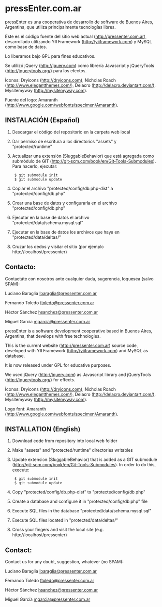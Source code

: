 pressEnter.com.ar
=================

pressEnter es una cooperativa de desarrollo de software de Buenos Aires, Argentina, que utiliza principalmente tecnologías libres.

Este es el código fuente del sitio web actual (http://pressenter.com.ar), desarrollado utilizando YII Framework (http://yiiframework.com) y MySQL como base de datos.

Lo liberamos bajo GPL para fines educativos.

Se utilizó jQuery (http://jquery.com) como librería Javascript y jQueryTools (http://jquerytools.org/) para los efectos.

Íconos: Dryicons (http://dryicons.com), Nicholas Roach (http://www.elegantthemes.com/), Delacro (http://delacro.deviantart.com/), Mysitemyway (http://mysitemyway.com).

Fuente del logo: Amaranth (http://www.google.com/webfonts/specimen/Amaranth).


INSTALACIÓN (Español)
---------------------

1. Descargar el código del repositorio en la carpeta web local
2. Dar permiso de escritura a los directorios "assets" y "protected/runtime"
3. Actualizar una extensión (SluggableBehavior) que está agregada como submódulo de GIT (http://git-scm.com/book/en/Git-Tools-Submodules). Para hacerlo, ejecutar:
		
		$ git submodule init
		$ git submodule update
		
4. Copiar el archivo "protected/config/db.php-dist" a "protected/config/db.php"
5. Crear una base de datos y configurarla en el archivo "protected/config/db.php"
6. Ejecutar en la base de datos el archivo "protected/data/schema.mysql.sql"
7. Ejecutar en la base de datos los archivos que haya en "protected/data/deltas/"
9. Cruzar los dedos y visitar el sitio (por ejemplo http://localhost/pressenter)


Contacto:
---------

Contactáte con nosotros ante cualquier duda, sugerencia, loquesea (salvo SPAM):

Luciano Baraglia <lbaraglia@pressenter.com.ar>

Fernando Toledo <ftoledo@pressenter.com.ar>

Héctor Sánchez <hsanchez@pressenter.com.ar>

Miguel García <mgarcia@pressenter.com.ar>







pressEnter is a software development cooperative based in Buenos Aires, Argentina, that develops with free technologies.

This is the current website (http://pressenter.com.ar) source code, developed with YII Framework (http://yiiframework.com) and MySQL as database.

It is now released under GPL for educative purposes.

We used jQuery (http://jquery.com) as Javascript library and jQueryTools (http://jquerytools.org/) for effects.

Íconos: Dryicons (http://dryicons.com), Nicholas Roach (http://www.elegantthemes.com/), Delacro (http://delacro.deviantart.com/), Mysitemyway (http://mysitemyway.com).

Logo font: Amaranth (http://www.google.com/webfonts/specimen/Amaranth).

INSTALLATION (English)
---------------------

1. Download code from repository into local web folder
2. Make "assets" and "protected/runtime" directories writables
3. Update extension (SluggableBehavior) that is added as a GIT submodule (http://git-scm.com/book/en/Git-Tools-Submodules). In order to do this, execute:
		
		$ git submodule init
		$ git submodule update
		
4. Copy "protected/config/db.php-dist" to "protected/config/db.php"
5. Create a database and configure it in "protected/config/db.php" file
6. Execute SQL files in the database "protected/data/schema.mysql.sql"
7. Execute SQL files located in "protected/data/deltas/"
9. Cross your fingers and visit the local site (e.g. http://localhost/pressenter)


Contact:
--------

Contact us for any doubt, suggestion, whatever (no SPAM):

Luciano Baraglia <lbaraglia@pressenter.com.ar>

Fernando Toledo <ftoledo@pressenter.com.ar>

Héctor Sánchez <hsanchez@pressenter.com.ar>

Miguel García <mgarcia@pressenter.com.ar>


